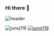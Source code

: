 ### Hi there 👋
<!-- <h3 align="center">🏅Tech Stack🏅<h3>
  <p align="center">
<img src="https://img.shields.io/badge/Java-007396?style=flat-square&logo=Java&logoColor=white"/></a>
<img src="https://img.shields.io/badge/C-007396?style=flat-square&logo=Java&logoColor=white"/></a>
<img src="https://img.shields.io/badge/C++-007396?style=flat-square&logo=Java&logoColor=white"/></a>
<img src="https://img.shields.io/badge/C-Sharp-007396?style=flat-square&logo=Java&logoColor=white"/></a>
<img src="https://img.shields.io/badge/JavaScript-007396?style=flat-square&logo=Java&logoColor=white"/></a>
<img src="https://img.shields.io/badge/Java-007396?style=flat-square&logo=Java&logoColor=white"/></a>
<img src="https://img.shields.io/badge/Java-007396?style=flat-square&logo=Java&logoColor=white"/></a>
<img src="https://img.shields.io/badge/Java-007396?style=flat-square&logo=Java&logoColor=white"/></a>
  </p> -->
  
![header](https://capsule-render.vercel.app/api?type=waving&color=auto&height250&section=header&text=SY%20CodeWorld.👑&fontSize=50)

![junsj119](https://github-readme-stats.vercel.app/api?username=junsj119&show_icons=true)
[![junsj119](https://github-readme-stats.vercel.app/api/top-langs/?username=junsj119&show_icons=true&hide_border=true&title_color=004386&icon_color=004386&layout=compact)](https://github.com/junsj119)

